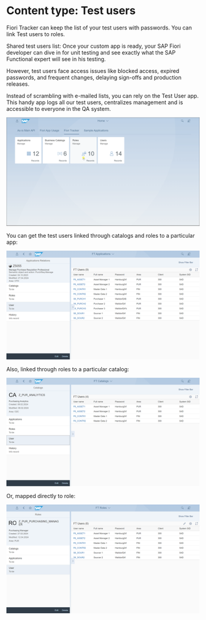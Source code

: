 # Content type: Test users

Fiori Tracker can keep the list of your test users with passwords. You can link Test users to roles.

Shared test users list: Once your custom app is ready, your SAP Fiori developer can dive in for unit testing and see exactly what the SAP Functional expert will see in his testing.

However, test users face access issues like blocked access, expired passwords, and frequent changes, delaying sign-offs and production releases.

Instead of scrambling with e-mailed lists, you can rely on the Test User app. This handy app logs all our test users, centralizes management and is accessible to everyone in the QA system.

[![](res/tu2.gif)](res/tu2.gif)

You can get the test users linked through catalogs and roles to a particular app:

[![](res/tu-app.png)](res/tu-app.png)

Also, linked through roles to a particular catalog:

[![](res/tu-cat.png)](res/tu-cat.png)

Or, mapped directly to role:

[![](res/tu-rol.png)](res/tu-rol.png)




